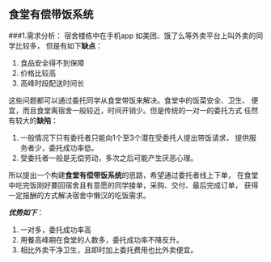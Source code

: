 食堂有偿带饭系统
---

###1.需求分析：
 宿舍楼栋中在手机app 如美团、饿了么等外卖平台上叫外卖的同学比较多，
但是有如下**缺点**：
  1. 食品安全得不到保障
  2. 价格比较高
  3. 高峰时段配送时间长

  这些问题都可以通过委托同学从食堂带饭来解决。食堂中的饭菜安全、卫生、
  便宜，而且食堂离宿舍一般较近，时间开销少。但是传统的一对一的委托方式
  任然有较大的**缺陷**：

  1. 一般情况下只有委托者只能向1个至3个潜在受委托人提出带饭请求，
  提供服务者少，委托成功率低。
  2. 受委托者一般是无偿劳动，多次之后可能产生厌恶心理。

所以提出一个构建**食堂有偿带饭系统**的思路，希望通过委托者线上下单，
在食堂中吃完饭刚好要回宿舍且有意愿的同学接单，采购、交付、最后完成订单，
获得一定报酬的方式解决宿舍中懒汉的吃饭需求。

 ***优势如下***：

 1. 一对多，委托成功率高
 2. 用餐高峰期在食堂的人数多，委托成功率不降反升。
 3. 相比外卖干净卫生，且即时加上委托费用也比外卖便宜。
